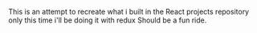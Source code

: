This is an attempt to recreate what i built in the React projects repository only this time i'll be doing it with redux
Should be a fun ride.